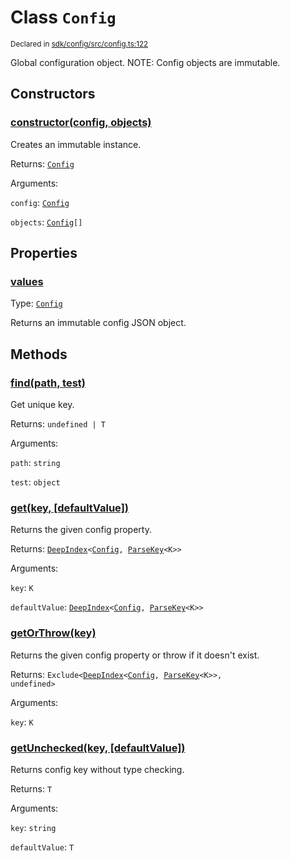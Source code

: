 # Class `Config`
<sub>Declared in [sdk/config/src/config.ts:122](https://github.com/dxos/dxos/blob/bfdd5a17b/packages/sdk/config/src/config.ts#L122)</sub>


Global configuration object.
NOTE: Config objects are immutable.

## Constructors
### [constructor(config, objects)](https://github.com/dxos/dxos/blob/bfdd5a17b/packages/sdk/config/src/config.ts#L129)


Creates an immutable instance.

Returns: <code>[Config](/api/@dxos/config/classes/Config)</code>

Arguments: 

`config`: <code>[Config](/api/@dxos/config/interfaces/Config)</code>

`objects`: <code>[Config](/api/@dxos/config/interfaces/Config)[]</code>



## Properties
### [values](https://github.com/dxos/dxos/blob/bfdd5a17b/packages/sdk/config/src/config.ts#L136)
Type: <code>[Config](/api/@dxos/config/interfaces/Config)</code>

Returns an immutable config JSON object.


## Methods
### [find(path, test)](https://github.com/dxos/dxos/blob/bfdd5a17b/packages/sdk/config/src/config.ts#L157)


Get unique key.

Returns: <code>undefined | T</code>

Arguments: 

`path`: <code>string</code>

`test`: <code>object</code>


### [get(key, \[defaultValue\])](https://github.com/dxos/dxos/blob/bfdd5a17b/packages/sdk/config/src/config.ts#L147)


Returns the given config property.

Returns: <code>[DeepIndex](/api/@dxos/config/types/DeepIndex)&lt;[Config](/api/@dxos/config/interfaces/Config), [ParseKey](/api/@dxos/config/types/ParseKey)&lt;K&gt;&gt;</code>

Arguments: 

`key`: <code>K</code>

`defaultValue`: <code>[DeepIndex](/api/@dxos/config/types/DeepIndex)&lt;[Config](/api/@dxos/config/interfaces/Config), [ParseKey](/api/@dxos/config/types/ParseKey)&lt;K&gt;&gt;</code>


### [getOrThrow(key)](https://github.com/dxos/dxos/blob/bfdd5a17b/packages/sdk/config/src/config.ts#L180)


Returns the given config property or throw if it doesn't exist.

Returns: <code>Exclude&lt;[DeepIndex](/api/@dxos/config/types/DeepIndex)&lt;[Config](/api/@dxos/config/interfaces/Config), [ParseKey](/api/@dxos/config/types/ParseKey)&lt;K&gt;&gt;, undefined&gt;</code>

Arguments: 

`key`: <code>K</code>


### [getUnchecked(key, \[defaultValue\])](https://github.com/dxos/dxos/blob/bfdd5a17b/packages/sdk/config/src/config.ts#L171)


Returns config key without type checking.

Returns: <code>T</code>

Arguments: 

`key`: <code>string</code>

`defaultValue`: <code>T</code>


